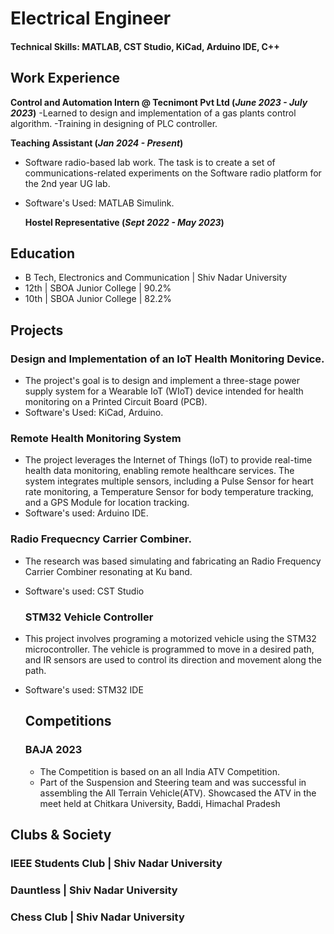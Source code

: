 # Electrical Engineer

#### Technical Skills: MATLAB, CST Studio, KiCad, Arduino IDE, C++

## Work Experience
**Control and Automation Intern @ Tecnimont Pvt Ltd (_June 2023 - July 2023_)**
-Learned to design and implementation of a gas plants control algorithm. 
-Training in designing of PLC controller.

**Teaching Assistant (_Jan 2024 - Present_)**
- Software radio-based lab work. The task is to create a set of communications-related experiments on the Software radio platform for the 2nd year UG lab.
- Software's Used: MATLAB Simulink.

  **Hostel Representative (_Sept 2022 - May 2023_)**

## Education
- B Tech, Electronics and Communication | Shiv Nadar University 
- 12th | SBOA Junior College | 90.2%
- 10th | SBOA Junior College | 82.2%

## Projects
### Design and Implementation of an IoT Health Monitoring Device.
- The project's goal is to design and implement a three-stage power supply system for a Wearable IoT (WIoT) device intended for health monitoring on a Printed Circuit Board (PCB).
- Software's Used: KiCad, Arduino.
  
### Remote Health Monitoring System
- The project leverages the Internet of Things (IoT) to provide real-time health data monitoring, enabling remote healthcare services. The system integrates multiple sensors, including a Pulse Sensor for heart rate monitoring, a Temperature Sensor for body temperature tracking, and a GPS Module for location tracking.
- Software's used: Arduino IDE.
  
### Radio Frequecncy Carrier Combiner.
- The research was based simulating and fabricating an Radio Frequency Carrier Combiner resonating at Ku band.
- Software's used: CST Studio
  
  ### STM32 Vehicle Controller
- This project involves programing a motorized vehicle using the STM32 microcontroller. The vehicle is programmed to move in a desired path, and IR sensors are used to control its direction and movement along the path. 
- Software's used: STM32 IDE

  ## Competitions
  ### BAJA 2023
  - The Competition is based on an all India ATV Competition.
  - Part of the Suspension and Steering team and was successful in assembling the All Terrain Vehicle(ATV). Showcased the ATV in the meet held at Chitkara University, Baddi, Himachal Pradesh

 ## Clubs & Society
  ### IEEE Students Club | Shiv Nadar University
  ### Dauntless | Shiv Nadar University
  ### Chess Club | Shiv Nadar University
    
